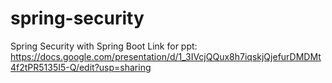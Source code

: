 # spring-security
Spring Security with Spring Boot
Link for ppt: https://docs.google.com/presentation/d/1_3IVcjQQux8h7iqskjQjefurDMDMt4f2tPR5135I5-Q/edit?usp=sharing
